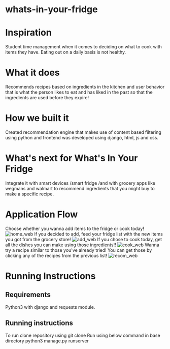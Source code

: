 # whats-in-your-fridge
# Inspiration
Student time management when it comes to deciding on what to cook with items they have. Eating out on a daily basis is not healthy.

# What it does
Recommends recipes based on ingredients in the kitchen and user behavior that is what the person likes to eat and has liked in the past so that the ingredients are used before they expire!

# How we built it
Created recommendation engine that makes use of content based filtering using python and frontend was developed using django, html, js and css.

# What's next for What's In Your Fridge
Integrate it with smart devices /smart fridge /and with grocery apps like wegmans and walmart to recommend ingredients that you might buy to make a specific recipe.

# Application Flow
Choose whether you wanna add items to the fridge or cook today!
![home_web](https://user-images.githubusercontent.com/26019260/164943774-aff08f4b-cd19-42dc-900a-55d6ec88c86f.PNG)
If you decided to add, feed your fridge list with the new items you got from the grocery store!
![add_web](https://user-images.githubusercontent.com/26019260/164943810-ff37ab24-139d-46a3-8191-3c458bc44148.PNG)
If you chose to cook today, get all the dishes you can make using those ingredients!!
![cook_web](https://user-images.githubusercontent.com/26019260/164943854-55718a9d-ad42-4c78-8a55-12449f0f58df.PNG)
Wanna try a recipe similar to those you've already tried! You can get those by clicking any of the recipes from the previous list! 
![recom_web](https://user-images.githubusercontent.com/26019260/164943902-4f76bc2c-d5ec-423b-89ee-77970fe294a8.PNG)
# Running Instructions
## Requirements
Python3 with django and requests module.

## Running instructions
To run clone repository using git clone <repository link>
Run using below command in base directory python3 manage.py runserver

